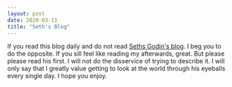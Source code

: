 ```yaml
---
layout: post
date: 2020-03-11
title: "Seth's Blog"
---
```


If you read this blog daily and do not read [Seths Godin's blog](https://www.seths.blog). I beg you to do the opposite. If you sill feel like reading my afterwards, great. But please please read his first. I will not do the disservice of trying to describe it. I will only say that I greatly value getting to look at the world through his eyeballs every single day. I hope you enjoy. 
